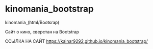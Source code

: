 # kinomania_bootstrap
kinomania_(html/Bootsrap)

Сайт о кино, сверстан на Bootstrap

ССЫЛКА НА САЙТ
https://kainar9292.github.io/kinomania_bootstrap/
